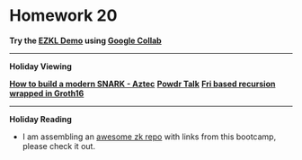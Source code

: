 # Homework 20

**Try the [EZKL Demo](https://github.com/zkonduit/ezkl?tab=readme-ov-file#getting-started-%EF%B8%8F) using [Google Collab](https://colab.research.google.com/github/zkonduit/ezkl/blob/main/examples/notebooks/ezkl_demo.ipynb)**

---

**Holiday Viewing**

**[How to build a modern SNARK - Aztec](https://www.youtube.com/watch?v=j6wlamEPKlE&list=PLj80z0cJm8QFnY6VLVa84nr-21DNvjWH7)** 
**[Powdr Talk](https://www.youtube.com/watch?v=5WRhhBywsaY&list=PLj80z0cJm8QFnY6VLVa84nr-21DNvjWH7)**
**[Fri based recursion wrapped in Groth16](https://www.youtube.com/watch?v=wkIBN2CGJdc&list=PLj80z0cJm8QFnY6VLVa84nr-21DNvjWH7)**

---

**Holiday Reading**
- I am assembling an [awesome zk repo](https://github.com/ExtropyIO/AwesomeZK) with links from this bootcamp, please check it out.